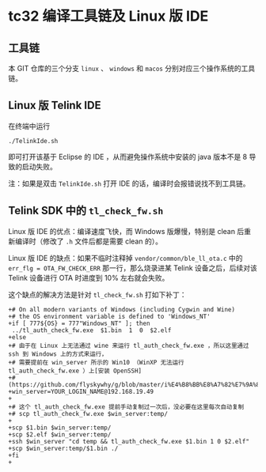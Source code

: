 # tc32 编译工具链及 Linux 版 IDE

## 工具链
本 GIT 仓库的三个分支 `linux` 、 `windows` 和 `macos` 分别对应三个操作系统的工具链。

## Linux 版 Telink IDE
在终端中运行

    ./TelinkIde.sh

即可打开该基于 Eclipse 的 IDE ，从而避免操作系统中安装的 java 版本不是 8 导致的启动失败。

注：如果是双击 `TelinkIde.sh` 打开 IDE 的话，编译时会报错说找不到工具链。

## Telink SDK 中的 `tl_check_fw.sh`
Linux 版 IDE 的优点：编译速度飞快，而 Windows 版爆慢，特别是 clean 后重新编译时（修改了 `.h` 文件后都是需要 clean 的）。

Linux 版 IDE 的缺点：如果不临时注释掉 `vendor/common/ble_ll_ota.c` 中的 `err_flg = OTA_FW_CHECK_ERR` 那一行，那么烧录进某 Telink 设备之后，后续对该 Telink 设备进行 OTA 时进度到 10% 左右就会失败。

这个缺点的解决方法是针对 `tl_check_fw.sh` 打如下补丁：
```
+# On all modern variants of Windows (including Cygwin and Wine)
+# the OS environment variable is defined to 'Windows_NT'
+if [ 777${OS} = 777"Windows_NT" ]; then
 ../tl_auth_check_fw.exe  $1.bin  1  0  $2.elf
+else
+# 由于在 Linux 上无法通过 wine 来运行 tl_auth_check_fw.exe ，所以这里通过 ssh 到 Windows 上的方式来运行，
+# 需要提前在 win_server 所示的 Win10 （WinXP 无法运行 tl_auth_check_fw.exe ）上[安装 OpenSSH]
+# (https://github.com/flyskywhy/g/blob/master/i%E4%B8%BB%E8%A7%82%E7%9A%84%E4%BD%93%E9%AA%8C%E6%96%B9%E5%BC%8F/t%E5%BF%AB%E4%B9%90%E7%9A%84%E4%BD%93%E9%AA%8C/%E7%94%B5%E4%BF%A1/Os/Windows/%E5%AE%89%E8%A3%85OpenSSH.md)
+win_server=YOUR_LOGIN_NAME@192.168.19.49
+
+# 这个 tl_auth_check_fw.exe 提前手动复制过一次后，没必要在这里每次自动复制
+# scp tl_auth_check_fw.exe $win_server:temp/
+
+scp $1.bin $win_server:temp/
+scp $2.elf $win_server:temp/
+ssh $win_server "cd temp && tl_auth_check_fw.exe $1.bin 1 0 $2.elf"
+scp $win_server:temp/$1.bin ./
+fi
+
```
